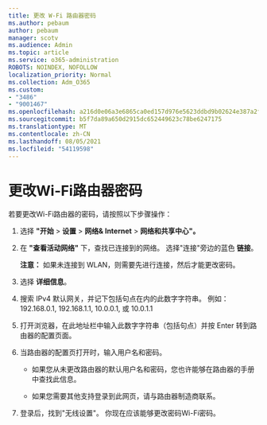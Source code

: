 ```yaml
---
title: 更改 W-Fi 路由器密码
ms.author: pebaum
author: pebaum
manager: scotv
ms.audience: Admin
ms.topic: article
ms.service: o365-administration
ROBOTS: NOINDEX, NOFOLLOW
localization_priority: Normal
ms.collection: Adm_O365
ms.custom:
- "3486"
- "9001467"
ms.openlocfilehash: a216d0e06a3e6865ca0ed157d976e5623ddbd9b02624e387a2f9755315f913bd
ms.sourcegitcommit: b5f7da89a650d2915dc652449623c78be6247175
ms.translationtype: MT
ms.contentlocale: zh-CN
ms.lasthandoff: 08/05/2021
ms.locfileid: "54119598"
---
```

# <a name="change-your-wi-fi-router-password"></a>更改Wi-Fi路由器密码

若要更改Wi-Fi路由器的密码，请按照以下步骤操作：

1. 选择 **"开始**  >  **设置**  >  **网络& Internet**  >  **网络和共享中心"。**

2. 在 **"查看活动网络"** 下，查找已连接到的网络。 选择"连接"旁边的蓝色 **链接**。<br>

   **注意：** 如果未连接到 WLAN，则需要先进行连接，然后才能更改密码。

3. 选择 **详细信息**。

4. 搜索 IPv4 默认网关，并记下包括句点在内的此数字字符串。 例如：192.168.0.1, 192.168.1.1, 10.0.0.1, 或 10.0.1.1

5. 打开浏览器，在此地址栏中输入此数字字符串（包括句点）并按 Enter 转到路由器的配置页面。

6. 当路由器的配置页打开时，输入用户名和密码。<br>
   - 如果您从未更改路由器的默认用户名和密码，您也许能够在路由器的手册中查找此信息。

   - 如果您需要其他支持登录到此网页，请与路由器制造商联系。

7. 登录后，找到"无线设置"。 你现在应该能够更改密码Wi-Fi密码。
